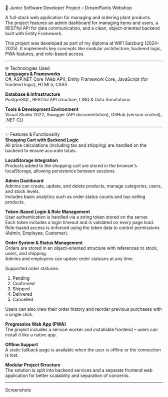 🌱 Junior Software Developer Project – DreamPlants Webshop

A full-stack web application for managing and ordering plant products.  
The project features an admin dashboard for managing items and users, a RESTful API for data communication, and a 
clean, object-oriented backend built with Entity Framework.

This project was developed as part of my diploma at WIFI Salzburg (2024–2025). 
It implements key concepts like modular architecture, backend logic, PWA features, and role-based access.

--------------------------------------------------------------------------------------------------------------------

🌐 Technologies Used  
**Languages & Frameworks**  
C#, ASP.NET Core (Web API), Entity Framework Core, JavaScript (for frontend logic), HTML5, CSS3

**Database & Infrastructure**  
PostgreSQL, RESTful API structure, LINQ & Data Annotations

**Tools & Development Environment**  
Visual Studio 2022, Swagger (API documentation), GitHub (version control), .NET CLI

--------------------------------------------------------------------------------------------------------------------

✨ Features & Functionality  
**Shopping Cart with Backend Logic**  
All price calculations (including tax and shipping) are handled on the backend to ensure accurate totals.

**LocalStorage Integration**  
Products added to the shopping cart are stored in the browser’s localStorage, allowing persistence between sessions.

**Admin Dashboard**  
Admins can create, update, and delete products, manage categories, users, and stock levels.  
Includes basic analytics such as order status counts and top-selling products.

**Token-Based Login & Role Management**  
User authentication is handled via a string token stored on the server.  
Each token includes a login timeout and is validated on every page load.  
Role-based access is enforced using the token data to control permissions (Admin, Employee, Customer).

**Order System & Status Management**  
Orders are stored in an object-oriented structure with references to stock, users, and shipping.  
Admins and employees can update order statuses at any time.

Supported order statuses:  
1. Pending  
2. Confirmed  
3. Shipped  
4. Delivered  
5. Cancelled

Users can also view their order history and reorder previous purchases with a single click.

**Progressive Web App (PWA)**  
The project includes a service worker and installable frontend – users can install it like a native app.

**Offline Support**  
A static fallback page is available when the user is offline or the connection is lost.

**Modular Project Structure**  
The solution is split into backend services and a separate frontend web application for better scalability and 
separation of concerns.

--------------------------------------------------------------------------------------------------------------------

Screenshots